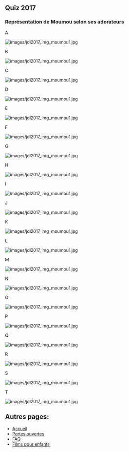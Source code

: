 ## Quiz 2017

### Représentation de Moumou selon ses adorateurs

A

![images/jdl2017_img_moumou1.jpg](images/jdl2017_img_moumou1.jpg)

B

![images/jdl2017_img_moumou1.jpg](images/jdl2017_img_moumou2.png)

C

![images/jdl2017_img_moumou1.jpg](images/jdl2017_img_moumou3.jpg)

D

![images/jdl2017_img_moumou1.jpg](images/jdl2017_img_moumou4.jpg)

E

![images/jdl2017_img_moumou1.jpg](images/jdl2017_img_moumou5.jpg)

F

![images/jdl2017_img_moumou1.jpg](images/jdl2017_img_moumou6.jpg)

G

![images/jdl2017_img_moumou1.jpg](images/jdl2017_img_moumou7.jpg)

H

![images/jdl2017_img_moumou1.jpg](images/jdl2017_img_moumou8.jpg)

I

![images/jdl2017_img_moumou1.jpg](images/jdl2017_img_moumou9.jpg)

J

![images/jdl2017_img_moumou1.jpg](images/jdl2017_img_moumou10.jpg)

K

![images/jdl2017_img_moumou1.jpg](images/jdl2017_img_moumou11.jpg)

L

![images/jdl2017_img_moumou1.jpg](images/jdl2017_img_moumou12.jpg)

M

![images/jdl2017_img_moumou1.jpg](images/jdl2017_img_moumou13.jpg)

N

![images/jdl2017_img_moumou1.jpg](images/jdl2017_img_moumou14.jpg)

O

![images/jdl2017_img_moumou1.jpg](images/jdl2017_img_moumou15.jpg)

P

![images/jdl2017_img_moumou1.jpg](images/jdl2017_img_moumou16.jpg)

Q

![images/jdl2017_img_moumou1.jpg](images/jdl2017_img_moumou17.jpg)

R

![images/jdl2017_img_moumou1.jpg](images/jdl2017_img_moumou18.jpg)

S

![images/jdl2017_img_moumou1.jpg](images/jdl2017_img_moumou19.png)

T

![images/jdl2017_img_moumou1.jpg](images/jdl2017_img_moumou20.jpg)

## Autres pages:
- [Accueil](jdl2017_sw_accueil.md)
- [Portes ouvertes](jdl2017_sw_po.md)
- [FAQ](jdl2017_sw_faq.md)
- [Films pour enfants](jdl2017_sw_films.md)
